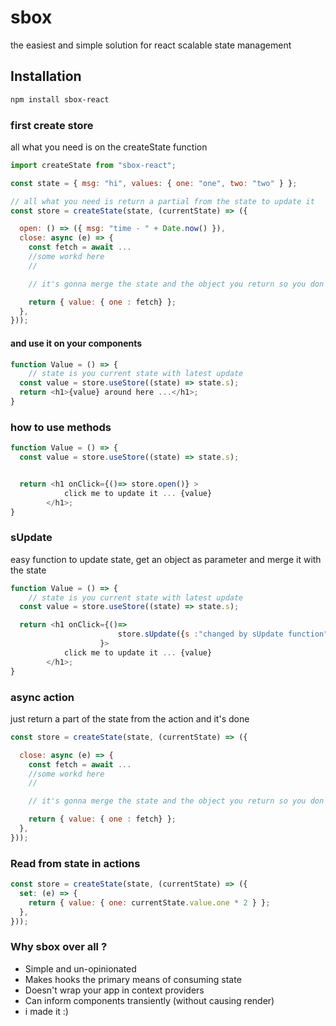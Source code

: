 # sbox

the easiest and simple solution for react scalable state management

## Installation

```bash
npm install sbox-react
```

### first create store

all what you need is on the createState function

```javascript
import createState from "sbox-react";

const state = { msg: "hi", values: { one: "one", two: "two" } };

// all what you need is return a partial from the state to update it
const store = createState(state, (currentState) => ({

  open: () => ({ msg: "time - " + Date.now() }),
  close: async (e) => {
    const fetch = await ...
    //some workd here
    //

    // it's gonna merge the state and the object you return so you don't have to worry about anything

    return { value: { one : fetch} };
  },
}));
```

#### and use it on your components

```javascript
function Value = () => {
    // state is you current state with latest update
  const value = store.useStore((state) => state.s);
  return <h1>{value} around here ...</h1>;
}
```

### how to use methods

```javascript
function Value = () => {
  const value = store.useStore((state) => state.s);


  return <h1 onClick={()=> store.open()} >
            click me to update it ... {value}
        </h1>;
}
```

### sUpdate

easy function to update state, get an object as parameter and merge it with the state

```javascript
function Value = () => {
    // state is you current state with latest update
  const value = store.useStore((state) => state.s);

  return <h1 onClick={()=>
                        store.sUpdate({s :"changed by sUpdate function"})
                    }>
            click me to update it ... {value}
        </h1>;
}
```

### async action

just return a part of the state from the action and it's done

```javascript
const store = createState(state, (currentState) => ({

  close: async (e) => {
    const fetch = await ...
    //some workd here
    //

    // it's gonna merge the state and the object you return so you don't have to worry about anything

    return { value: { one : fetch} };
  },
}));
```

### Read from state in actions

```javascript
const store = createState(state, (currentState) => ({
  set: (e) => {
    return { value: { one: currentState.value.one * 2 } };
  },
}));
```

### Why sbox over all ?

- Simple and un-opinionated
- Makes hooks the primary means of consuming state
- Doesn't wrap your app in context providers
- Can inform components transiently (without causing render)
- i made it :)
